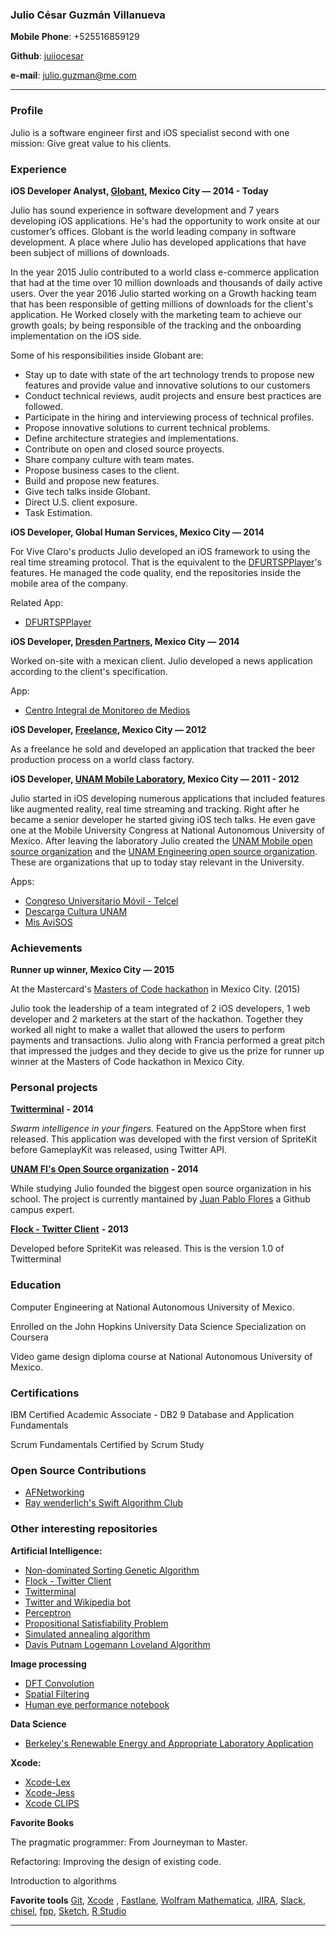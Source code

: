 ### Julio César Guzmán Villanueva

**Mobile Phone**: +525516859129

**Github**: [juiiocesar](http://github.com/juiiocesar)

**e-mail**: julio.guzman@me.com

****

### Profile
Julio is a software engineer first and iOS specialist second with one mission: Give great value to his clients.

### Experience
**iOS Developer Analyst, [Globant](https://www.globant.com/), Mexico City — 2014 - Today**

Julio has sound experience in software development and 7 years developing iOS applications. He's had the opportunity to work onsite at our customer’s offices. Globant is the world leading company in software development. A place where Julio has developed applications that have been subject of millions of downloads.

In the year 2015 Julio contributed to a world class e-commerce application that had at the time over 10 million downloads and thousands of daily active users. Over the year 2016 Julio started working on a Growth hacking team that has been responsible of getting millions of downloads for the client's application. He Worked closely with the marketing team to achieve our growth goals; by being responsible of the tracking and the onboarding implementation on the iOS side.  

Some of his responsibilities inside Globant are:

- Stay up to date with state of the art technology trends to propose new features and provide value and innovative solutions to our customers
- Conduct technical reviews, audit projects and ensure best practices are followed.
- Participate in the hiring and interviewing process of technical profiles.
- Propose innovative solutions to current technical problems.
- Define architecture strategies and implementations.
- Contribute on open and closed source proyects.
- Share company culture with team mates.
- Propose business cases to the client.
- Build and propose new features.
- Give tech talks inside Globant.
- Direct U.S. client exposure.
- Task Estimation.

**iOS Developer, Global Human Services, Mexico City — 2014**

For Vive Claro's products Julio developed an iOS framework to using the real time streaming protocol. That is the equivalent to the [DFURTSPPlayer](https://github.com/durfu/DFURTSPPlayer)'s features. He managed the code quality, end the repositories inside the mobile area of the company.

Related App: 

- [DFURTSPPlayer](https://github.com/durfu/DFURTSPPlayer)

**iOS Developer, [Dresden Partners](http://www.dresdenpartners.com), Mexico City — 2014**

Worked on-site with a mexican client. Julio developed a news application according to the client's specification.

App: 

- [Centro Integral de Monitoreo de Medios](https://itunes.apple.com/us/app/cimm/id844331719?mt=8)

**iOS Developer, [Freelance](http://julio.work), Mexico City — 2012**

As a freelance he sold and developed an application that tracked the beer production process on a world class factory.

**iOS Developer, [UNAM Mobile Laboratory](http://mobile.unam.mx), Mexico City — 2011 - 2012**

Julio started in iOS developing numerous applications that included features like augmented reality, real time streaming and tracking. Right after he became a senior developer he started giving iOS tech talks. He even gave one at the Mobile University Congress at National Autonomous University of Mexico. After leaving the laboratory Julio created the [UNAM Mobile open source organization](https://github.com/UNAMMobile) and the [UNAM Engineering open source organization](https://github.com/unamfi). These are organizations that up to today stay relevant in the University.

Apps:

- [Congreso Universitario Móvil - Telcel](https://itunes.apple.com/ru/app/congreso-universitario-movil/id716260362?l=en&mt=8)
- [Descarga Cultura UNAM](https://itunes.apple.com/mx/app/descarga-cultura-unam/id950397556?mt=8)
- [Mis AviSOS](https://apps.unam.mx/mis-avisos-2/)

### Achievements
**Runner up winner, Mexico City — 2015**

At the Mastercard's [Masters of Code hackathon](http://mastersofcode.com) in Mexico City. (2015)

Julio took the leadership of a team integrated of 2 iOS developers, 1 web developer and 2 marketers at the start of the hackathon. Together they worked all night to make a wallet that allowed the users to perform payments and transactions. Julio along with Francia performed a great pitch that impressed the judges and they decide to give us the prize for runner up winner at the Masters of Code hackathon in Mexico City. 

### Personal projects
[**Twitterminal**](https://itunes.apple.com/us/app/twitterminal/id788443372?mt=8) **- 2014**

_Swarm intelligence in your fingers._ Featured on the AppStore when first released. This application was developed with the first version of SpriteKit before GameplayKit was released, using Twitter API.

[**UNAM FI's Open Source organization**](https://github.com/unamfi) **- 2014**

While studying Julio founded the biggest open source organization in his school. The project is currently mantained by [Juan Pablo Flores](https://github.com/juanpflores/) a Github campus expert.    

[**Flock - Twitter Client**](https://itunes.apple.com/us/app/flock-twitter-client/id544536195?mt=8) **- 2013**

Developed before SpriteKit was released. This is the version 1.0 of Twitterminal

### Education
Computer Engineering at National Autonomous University of Mexico.

Enrolled on the John Hopkins University Data Science Specialization on Coursera

Video game design diploma course at National Autonomous University of Mexico.

### Certifications 

IBM Certified Academic Associate - DB2 9 Database and Application Fundamentals

Scrum Fundamentals Certified by Scrum Study

### Open Source Contributions

- [AFNetworking](https://github.com/AFNetworking/AFNetworking)
- [Ray wenderlich's Swift Algorithm Club](https://github.com/raywenderlich/swift-algorithm-club)

### Other interesting repositories
**Artificial Intelligence:**
- [Non-dominated Sorting Genetic Algorithm](https://github.com/unamfi/NSGA-II)
- [Flock - Twitter Client](https://itunes.apple.com/us/app/flock-twitter-client/id544536195?mt=8)
- [Twitterminal](https://itunes.apple.com/us/app/twitterminal/id788443372?mt=8)
- [Twitter and Wikipedia bot](https://github.com/unamfi/Twitter-and-Wikipedia-bot)
- [Perceptron](https://github.com/unamfi/Perceptron)
- [Propositional Satisfiability Problem](https://github.com/unamfi/SAT)
- [Simulated annealing algorithm](https://github.com/unamfi/SA)
- [Davis Putnam Logemann Loveland Algorithm](https://github.com/unamfi/DPLL)

**Image processing**
- [DFT Convolution](https://github.com/unamfi/DFT-Convolution)
- [Spatial Filtering](https://github.com/unamfi/Spatial-Filtering)
- [Human eye performance notebook](https://github.com/unamfi/Human-eye-performance)

**Data Science**

- [Berkeley's Renewable Energy and Appropriate Laboratory Application](https://github.com/JuIioCesar/Renewable-Energy-and-Appropriate-Laboratory)

**Xcode:**
- [Xcode-Lex](https://github.com/unamfi/Xcode-Lex)
- [Xcode-Jess](https://github.com/unamfi/Xcode-Jess)
- [Xcode CLIPS](https://github.com/unamfi/Xcode-CLIPS)

**Favorite Books**

The pragmatic programmer: From Journeyman to Master. 

Refactoring: Improving the design of existing code.

Introduction to algorithms

**Favorite tools**
[Git](https://git-scm.com/), [Xcode](https://developer.apple.com/xcode/) , [Fastlane](http://fastlane.tools), [Wolfram Mathematica](https://www.wolfram.com/mathematica/), [JIRA](https://www.atlassian.com/software/jira), [Slack](https://slack.com), [chisel](https://github.com/facebook/chisel), [fpp](https://github.com/facebook/pathpicker/), [Sketch](https://www.sketchapp.com), [R Studio](https://www.rstudio.com)

****
